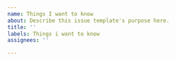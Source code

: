 ```yaml
---
name: Things I want to know
about: Describe this issue template's purpose here.
title: ''
labels: Things i want to know
assignees: ''

---
```




